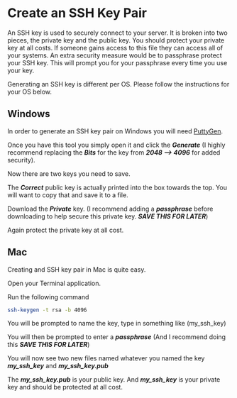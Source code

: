 # Create an SSH Key Pair
An SSH key is used to securely connect to your server. It is broken into two pieces, the private key and the public key. You should protect your private key at all costs. If someone gains access to this file they can access all of your systems. An extra security measure would be to passphrase protect your SSH key. This will prompt you for your passphrase every time you use your key.

Generating an SSH key is different per OS. Please follow the instructions for your OS below.
## Windows
In order to generate an SSH key pair on Windows you will need [PuttyGen](https://the.earth.li/~sgtatham/putty/latest/w32/puttygen.exe).

Once you have this tool you simply open it and click the ***Generate*** (I highly recommend replacing the ***Bits*** for the key from ***2048 --> 4096*** for added security). 

Now there are two keys you need to save. 

The ***Correct*** public key is actually printed into the box towards the top. You will want to copy that and save it to a file.

Download the ***Private*** key. (I recommend adding a ***passphrase*** before downloading to help secure this private key. ***SAVE THIS FOR LATER***)

Again protect the private key at all cost.

## Mac
Creating and SSH key pair in Mac is quite easy.

Open your Terminal application.

Run the  following command
```bash
ssh-keygen -t rsa -b 4096
```
You will be prompted to name the key, type in something like (my_ssh_key)

You will then be prompted to enter a ***passphrase*** (And I recommend doing this ***SAVE THIS FOR LATER***)

You will now see two new files named whatever you named the key ***my_ssh_key*** and ***my_ssh_key.pub***

The ***my_ssh_key.pub*** is your public key. And ***my_ssh_key*** is your private key and should be protected at all cost. 
